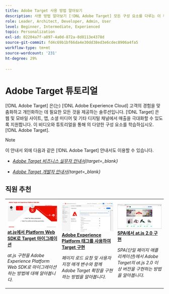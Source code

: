 ```yaml
---
title: Adobe Target 사용 방법 알아보기
description: 사용 방법 알아보기 [!DNL Adobe Target] 모든 구성 요소를 다루는 이 튜토리얼 및 비디오 컬렉션과 함께 하십시오.
role: Leader, Architect, Developer, Admin, User
level: Beginner, Intermediate, Experienced
topic: Personalization
exl-id: 02204a7f-a897-4a0d-872a-8d8113e4378d
source-git-commit: fd4c69b1bf66da4e30dd38ed3e6cdec8906a4fa5
workflow-type: tm+mt
source-wordcount: '231'
ht-degree: 29%

---
```


# Adobe Target 튜토리얼

[!DNL Adobe Target] 은(는) [!DNL Adobe Experience Cloud] 고객의 경험을 맞춤화하고 개인화하는 데 필요한 모든 것을 제공하는 솔루션입니다. [!DNL Target] 은 웹 및 모바일 사이트, 앱, 소셜 미디어 및 기타 디지털 채널에서 매출을 극대화할 수 있도록 지원합니다. 이 비디오와 튜토리얼을 통해 의 다양한 구성 요소를 학습하십시오. [!DNL Adobe Target].

>[!NOTE]
>
>이 안내서 외에 다음과 같은 [!DNL Adobe Target] 안내서도 이용할 수 있습니다.
>
>* *[Adobe Target 비즈니스 실무자 안내서](https://experienceleague.adobe.com/docs/target/using/target-home.html?lang=ko_KR){target=_blank}*
>
>* *[Adobe Target 개발자 안내서](https://experienceleague.adobe.com/docs/target-dev/developer/overview.html?lang=ko-KR){target=_blank}*


<div id="recs-overview-body-1"></div>
<div id="recs-overview-body-2"></div>
<div id="recs-overview-body-3"></div>
<div id="recs-overview-body-4"></div>
<div id="recs-overview-body-5"></div>
<div id="recs-overview-body-6"></div>

## 직원 추천

<table style="margin-top: 0 !important">
<tr>
  <td>
    <a href="https://experienceleague.adobe.com/docs/platform-learn/migrate-target-to-websdk/introduction.html">
      <img alt="at.js에서 Platform Web SDK로 Target 마이그레이션" src="./assets/thumb_websdk.jpg" />
    </a>
    <div>
      <a href="https://experienceleague.adobe.com/docs/platform-learn/migrate-target-to-websdk/introduction.html">
    <strong>at.js에서 Platform Web SDK로 Target 마이그레이션</strong>
    </a>
    </div>
    <p>
    <em>at.js 구현을 Adobe Experience Platform Web SDK로 마이그레이션하는 방법에 대해 알아봅니다.</em>
    <p>
  </td>
  <td>
    <a href="https://experienceleague.adobe.com/docs/platform-learn/implement-in-websites/implement-solutions/target.html"> 
      <img alt="Adobe Experience Platform 태그를 사용하여 Target 구현" src="./assets/add-adobe-target.jpg"/>
    </a>
    <div>
      <a href="https://experienceleague.adobe.com/docs/platform-learn/implement-in-websites/implement-solutions/target.html">
    <strong>Adobe Experience Platform 태그를 사용하여 Target 구현</strong>
    </a>
    </div>
    <p>
    <em>페이지 로드 요청 및 사용자 지정 매개 변수와 함께 Adobe Target 확장을 구현하는 방법을 알아봅니다.</em>
    <p>
  </td>
   <td>
    <a href="https://experienceleague.adobe.com/docs/target-learn/tutorials/implementation/implement-atjs-20-in-a-single-page-application.html">
      <img alt="단일 페이지 애플리케이션(SPA)에서 Adobe Target의 at.js 2.0 구현" src="./assets/26248.png" />
    </a>
    <div>
    <a href="https://experienceleague.adobe.com/docs/target-learn/tutorials/implementation/implement-atjs-20-in-a-single-page-application.html">
    <strong>SPA에서 at.js 2.0 구현</strong>
    </a>
    </div>
    <p>
    <em> SPA(단일 페이지 애플리케이션)에서 Adobe Target의 at.js 2.0 이상 버전을 구현하는 방법을 알아봅니다.</em>
    <p>
  </td>
</tr>
</table>